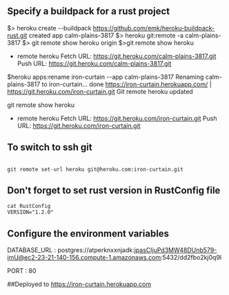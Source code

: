 ## Specify a buildpack for a rust project

$> heroku create --buildpack https://github.com/emk/heroku-buildpack-rust.git
created app calm-plains-3817
$> heroku git:remote -a calm-plains-3817
$> git remote show
heroku
origin
$>git remote show heroku
* remote heroku
  Fetch URL: https://git.heroku.com/calm-plains-3817.git
  Push  URL: https://git.heroku.com/calm-plains-3817.git
  
$heroku apps:rename iron-curtain --app calm-plains-3817
Renaming calm-plains-3817 to iron-curtain... done
https://iron-curtain.herokuapp.com/ | https://git.heroku.com/iron-curtain.git
Git remote heroku updated

git remote show heroku
* remote heroku
  Fetch URL: https://git.heroku.com/iron-curtain.git
  Push  URL: https://git.heroku.com/iron-curtain.git
  
## To switch to ssh git 

``` 

git remote set-url heroku git@heroku.com:iron-curtain.git

```


## Don't forget to set rust version in RustConfig file

```
cat RustConfig
VERSION="1.2.0"

```
## Configure the environment variables
DATABASE_URL : postgres://atperknxxnjadk:jpasCIjuPd3MW48DUnb579-imU@ec2-23-21-140-156.compute-1.amazonaws.com:5432/dd2fbo2kj0q9l

PORT : 80

##Deployed to 
https://iron-curtain.herokuapp.com